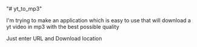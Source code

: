 "# yt_to_mp3"

I'm trying to make an application which is easy to use that will download a yt video in mp3 with the best possible quality

Just enter URL and Download location

